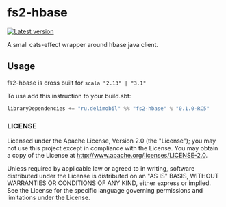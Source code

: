 fs2-hbase
=============

[![Latest version](https://img.shields.io/badge/fs2--hbase-0.1.0--RC5-orange)](https://github.com/delimobil/fs2-hbase)

A small cats-effect wrapper around hbase java client.

## Usage

fs2-hbase is cross built for `scala "2.13" | "3.1"`

To use add this instruction to your build.sbt:
```sbt
libraryDependencies += "ru.delimobil" %% "fs2-hbase" % "0.1.0-RC5"
```


### LICENSE ###
Licensed under the Apache License, Version 2.0 (the "License"); you may not use this project except in compliance with the License. You may obtain a copy of the License at http://www.apache.org/licenses/LICENSE-2.0.

Unless required by applicable law or agreed to in writing, software distributed under the License is distributed on an "AS IS" BASIS, WITHOUT WARRANTIES OR CONDITIONS OF ANY KIND, either express or implied. See the License for the specific language governing permissions and limitations under the License.
